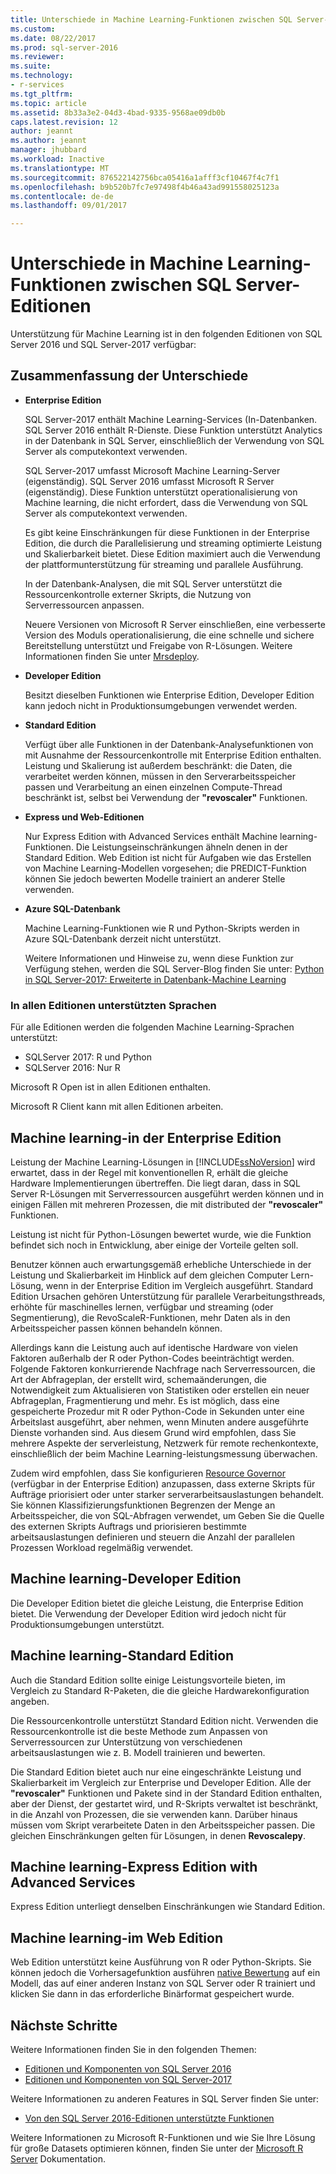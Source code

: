 ```yaml
---
title: Unterschiede in Machine Learning-Funktionen zwischen SQL Server-Editionen | Microsoft Docs
ms.custom: 
ms.date: 08/22/2017
ms.prod: sql-server-2016
ms.reviewer: 
ms.suite: 
ms.technology:
- r-services
ms.tgt_pltfrm: 
ms.topic: article
ms.assetid: 8b33a3e2-04d3-4bad-9335-9568ae09db0b
caps.latest.revision: 12
author: jeannt
ms.author: jeannt
manager: jhubbard
ms.workload: Inactive
ms.translationtype: MT
ms.sourcegitcommit: 876522142756bca05416a1afff3cf10467f4c7f1
ms.openlocfilehash: b9b520b7fc7e97498f4b46a43ad991558025123a
ms.contentlocale: de-de
ms.lasthandoff: 09/01/2017

---
```


# <a name="differences-in-machine-learning-features-between-editions-of-sql-server"></a>Unterschiede in Machine Learning-Funktionen zwischen SQL Server-Editionen
 
 Unterstützung für Machine Learning ist in den folgenden Editionen von SQL Server 2016 und SQL Server-2017 verfügbar:

## <a name="summary-of-differences"></a>Zusammenfassung der Unterschiede

-   **Enterprise Edition**
    
     SQL Server-2017 enthält Machine Learning-Services (In-Datenbanken. SQL Server 2016 enthält R-Dienste. Diese Funktion unterstützt Analytics in der Datenbank in SQL Server, einschließlich der Verwendung von SQL Server als computekontext verwenden.
     
     SQL Server-2017 umfasst Microsoft Machine Learning-Server (eigenständig). SQL Server 2016 umfasst Microsoft R Server (eigenständig). Diese Funktion unterstützt operationalisierung von Machine learning, die nicht erfordert, dass die Verwendung von SQL Server als computekontext verwenden.

     Es gibt keine Einschränkungen für diese Funktionen in der Enterprise Edition, die durch die Parallelisierung und streaming optimierte Leistung und Skalierbarkeit bietet. Diese Edition maximiert auch die Verwendung der plattformunterstützung für streaming und parallele Ausführung.
     
     In der Datenbank-Analysen, die mit SQL Server unterstützt die Ressourcenkontrolle externer Skripts, die Nutzung von Serverressourcen anpassen.
     
     Neuere Versionen von Microsoft R Server einschließen, eine verbesserte Version des Moduls operationalisierung, die eine schnelle und sichere Bereitstellung unterstützt und Freigabe von R-Lösungen. Weitere Informationen finden Sie unter [Mrsdeploy](https://docs.microsoft.com/r-server/r-reference/mrsdeploy/mrsdeploy-package).

-   **Developer Edition**

     Besitzt dieselben Funktionen wie Enterprise Edition, Developer Edition kann jedoch nicht in Produktionsumgebungen verwendet werden.  
  
-   **Standard Edition**

     Verfügt über alle Funktionen in der Datenbank-Analysefunktionen von mit Ausnahme der Ressourcenkontrolle mit Enterprise Edition enthalten. Leistung und Skalierung ist außerdem beschränkt: die Daten, die verarbeitet werden können, müssen in den Serverarbeitsspeicher passen und Verarbeitung an einen einzelnen Compute-Thread beschränkt ist, selbst bei Verwendung der **"revoscaler"** Funktionen.
  
-   **Express und Web-Editionen**
  
     Nur Express Edition with Advanced Services enthält Machine learning-Funktionen. Die Leistungseinschränkungen ähneln denen in der Standard Edition. Web Edition ist nicht für Aufgaben wie das Erstellen von Machine Learning-Modellen vorgesehen; die PREDICT-Funktion können Sie jedoch bewerten Modelle trainiert an anderer Stelle verwenden.

-   **Azure SQL-Datenbank**
  
     Machine Learning-Funktionen wie R und Python-Skripts werden in Azure SQL-Datenbank derzeit nicht unterstützt.
     
     Weitere Informationen und Hinweise zu, wenn diese Funktion zur Verfügung stehen, werden die SQL Server-Blog finden Sie unter: [Python in SQL Server-2017: Erweiterte in Datenbank-Machine Learning](https://blogs.technet.microsoft.com/dataplatforminsider/2017/04/19/python-in-sql-server-2017-enhanced-in-database-machine-learning/)


### <a name="languages-supported-in-all-editions"></a>In allen Editionen unterstützten Sprachen

Für alle Editionen werden die folgenden Machine Learning-Sprachen unterstützt:

+ SQLServer 2017: R und Python
+ SQLServer 2016: Nur R

Microsoft R Open ist in allen Editionen enthalten.

Microsoft R Client kann mit allen Editionen arbeiten.

## <a name="machine-learning-in-enterprise-edition"></a>Machine learning-in der Enterprise Edition

Leistung der Machine Learning-Lösungen in [!INCLUDE[ssNoVersion](../../includes/ssnoversion-md.md)] wird erwartet, dass in der Regel mit konventionellen R, erhält die gleiche Hardware Implementierungen übertreffen. Die liegt daran, dass in SQL Server R-Lösungen mit Serverressourcen ausgeführt werden können und in einigen Fällen mit mehreren Prozessen, die mit distributed der **"revoscaler"** Funktionen. 

Leistung ist nicht für Python-Lösungen bewertet wurde, wie die Funktion befindet sich noch in Entwicklung, aber einige der Vorteile gelten soll.

Benutzer können auch erwartungsgemäß erhebliche Unterschiede in der Leistung und Skalierbarkeit im Hinblick auf dem gleichen Computer Lern-Lösung, wenn in der Enterprise Edition im Vergleich ausgeführt. Standard Edition Ursachen gehören Unterstützung für parallele Verarbeitungsthreads, erhöhte für maschinelles lernen, verfügbar und streaming (oder Segmentierung), die RevoScaleR-Funktionen, mehr Daten als in den Arbeitsspeicher passen können behandeln können. 

Allerdings kann die Leistung auch auf identische Hardware von vielen Faktoren außerhalb der R oder Python-Codes beeinträchtigt werden. Folgende Faktoren konkurrierende Nachfrage nach Serverressourcen, die Art der Abfrageplan, der erstellt wird, schemaänderungen, die Notwendigkeit zum Aktualisieren von Statistiken oder erstellen ein neuer Abfrageplan, Fragmentierung und mehr. Es ist möglich, dass eine gespeicherte Prozedur mit R oder Python-Code in Sekunden unter eine Arbeitslast ausgeführt, aber nehmen, wenn Minuten andere ausgeführte Dienste vorhanden sind.  Aus diesem Grund wird empfohlen, dass Sie mehrere Aspekte der serverleistung, Netzwerk für remote rechenkontexte, einschließlich der beim Machine Learning-leistungsmessung überwachen.

Zudem wird empfohlen, dass Sie konfigurieren [Resource Governor](../../relational-databases/resource-governor/resource-governor.md) (verfügbar in der Enterprise Edition) anzupassen, dass externe Skripts für Aufträge priorisiert oder unter starker serverarbeitsauslastungen behandelt. Sie können Klassifizierungsfunktionen Begrenzen der Menge an Arbeitsspeicher, die von SQL-Abfragen verwendet, um Geben Sie die Quelle des externen Skripts Auftrags und priorisieren bestimmte arbeitsauslastungen definieren und steuern die Anzahl der parallelen Prozessen Workload regelmäßig verwendet.

## <a name="machine-learning-in-developer-edition"></a>Machine learning-Developer Edition

Die Developer Edition bietet die gleiche Leistung, die Enterprise Edition bietet. Die Verwendung der Developer Edition wird jedoch nicht für Produktionsumgebungen unterstützt.

## <a name="machine-learning-in-standard-edition"></a>Machine learning-Standard Edition

Auch die Standard Edition sollte einige Leistungsvorteile bieten, im Vergleich zu Standard R-Paketen, die die gleiche Hardwarekonfiguration angeben.

Die Ressourcenkontrolle unterstützt Standard Edition nicht. Verwenden die Ressourcenkontrolle ist die beste Methode zum Anpassen von Serverressourcen zur Unterstützung von verschiedenen arbeitsauslastungen wie z. B. Modell trainieren und bewerten.

Die Standard Edition bietet auch nur eine eingeschränkte Leistung und Skalierbarkeit im Vergleich zur Enterprise und Developer Edition. Alle der **"revoscaler"** Funktionen und Pakete sind in der Standard Edition enthalten, aber der Dienst, der gestartet wird, und R-Skripts verwaltet ist beschränkt, in die Anzahl von Prozessen, die sie verwenden kann. Darüber hinaus müssen vom Skript verarbeitete Daten in den Arbeitsspeicher passen.  Die gleichen Einschränkungen gelten für Lösungen, in denen **Revoscalepy**.

## <a name="machine-learning-in-express-edition-with-advanced-services"></a>Machine learning-Express Edition with Advanced Services

Express Edition unterliegt denselben Einschränkungen wie Standard Edition.

## <a name="machine-learning-in-web-edition"></a>Machine learning-im Web Edition

Web Edition unterstützt keine Ausführung von R oder Python-Skripts. Sie können jedoch die Vorhersagefunktion ausführen [native Bewertung](../sql-native-scoring.md) auf ein Modell, das auf einer anderen Instanz von SQL Server oder R trainiert und klicken Sie dann in das erforderliche Binärformat gespeichert wurde.

## <a name="next-steps"></a>Nächste Schritte

Weitere Informationen finden Sie in den folgenden Themen:

+ [Editionen und Komponenten von SQL Server 2016](../../sql-server/editions-and-components-of-sql-server-2016.md)
+ [Editionen und Komponenten von SQL Server-2017](../../sql-server/editions-and-components-of-sql-server-2017.md)

Weitere Informationen zu anderen Features in SQL Server finden Sie unter:

+ [Von den SQL Server 2016-Editionen unterstützte Funktionen](../../sql-server/editions-and-supported-features-for-sql-server-2016.md) 

Weitere Informationen zu Microsoft R-Funktionen und wie Sie Ihre Lösung für große Datasets optimieren können, finden Sie unter der [Microsoft R Server](https://docs.microsoft.com/r-server/r/tutorial-large-data-tips) Dokumentation.

